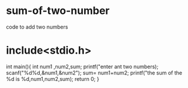 # sum-of-two-number
code to add two numbers

# include<stdio.h>
int main(){
int num1 ,num2,sum;
printf("enter ant two numbers);
scanf("%d%d,&num1,&num2");
sum= num1+num2;
printf("the sum of the %d is %d,num1,num2,sum);
return 0;
}
